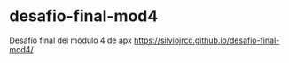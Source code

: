 # desafio-final-mod4
Desafío final del módulo 4 de apx
https://silviojrcc.github.io/desafio-final-mod4/
